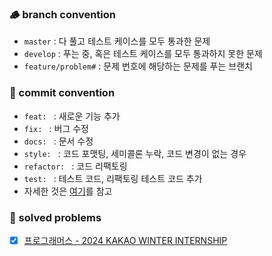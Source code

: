 ### 🪵 branch convention
- `master` : 다 풀고 테스트 케이스를 모두 통과한 문제
- `develop` : 푸는 중, 혹은 테스트 케이스를 모두 통과하지 못한 문제
- `feature/problem#` : 문제 번호에 해당하는 문제를 푸는 브랜치

### 🚀 commit convention
- `feat: ` : 새로운 기능 추가
- `fix: ` : 버그 수정
- `docs: ` : 문서 수정
- `style: ` : 코드 포맷팅, 세미콜론 누락, 코드 변경이 없는 경우
- `refactor: ` : 코드 리팩토링
- `test: ` : 테스트 코드, 리팩토링 테스트 코드 추가
- 자세한 것은 [여기](https://gist.github.com/stephenparish/9941e89d80e2bc58a153)를 참고

### 🤔 solved problems
- [x] [프로그래머스 - 2024 KAKAO WINTER INTERNSHIP](https://school.programmers.co.kr/learn/courses/30/lessons/258712)